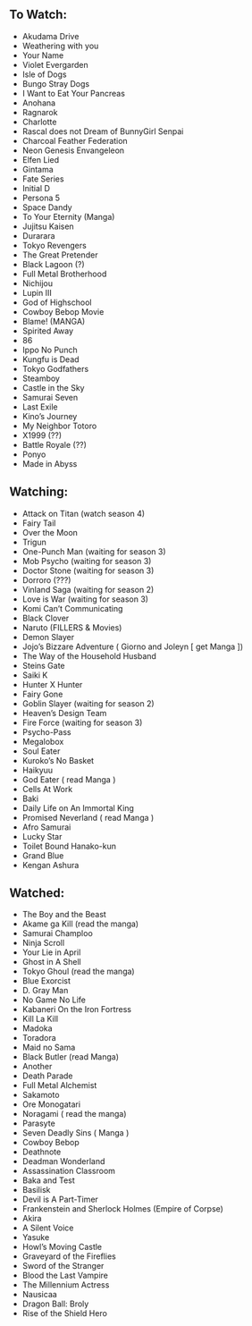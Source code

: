 ## To Watch:

- Akudama Drive
- Weathering with you
- Your Name
- Violet Evergarden
- Isle of Dogs
- Bungo Stray Dogs
- I Want to Eat Your Pancreas
- Anohana
- Ragnarok
- Charlotte
- Rascal does not Dream of BunnyGirl Senpai
- Charcoal Feather Federation
- Neon Genesis Envangeleon
- Elfen Lied
- Gintama
- Fate Series
- Initial D
- Persona 5
- Space Dandy
- To Your Eternity (Manga)
- Jujitsu Kaisen
- Durarara
- Tokyo Revengers
- The Great Pretender
- Black Lagoon (?)
- Full Metal Brotherhood
- Nichijou
- Lupin III
- God of Highschool
- Cowboy Bebop Movie
- Blame! (MANGA)
- Spirited Away
- 86
- Ippo No Punch
- Kungfu is Dead
- Tokyo Godfathers
- Steamboy
- Castle in the Sky
- Samurai Seven
- Last Exile
- Kino’s Journey
- My Neighbor Totoro
- X1999  (??)
- Battle Royale (??)
- Ponyo
- Made in Abyss

## Watching:

- Attack on Titan (watch season 4)
- Fairy Tail
- Over the Moon
- Trigun
- One-Punch Man (waiting for season 3)
- Mob Psycho (waiting for season 3)
- Doctor Stone (waiting for season 3)
- Dorroro (???)
- Vinland Saga (waiting for season 2)
- Love is War (waiting for season 3)
- Komi Can’t Communicating
- Black Clover
- Naruto (FILLERS & Movies)
- Demon Slayer
- Jojo’s Bizzare Adventure ( Giorno and Joleyn [ get Manga ])
- The Way of the Household Husband
- Steins Gate
- Saiki K
- Hunter X Hunter
- Fairy Gone
- Goblin Slayer (waiting for season 2)
- Heaven’s Design Team
- Fire Force (waiting for season 3)
- Psycho-Pass
- Megalobox
- Soul Eater
- Kuroko’s No Basket
- Haikyuu
- God Eater ( read Manga )
- Cells At Work
- Baki
- Daily Life on An Immortal King
- Promised Neverland ( read Manga )
- Afro Samurai 
- Lucky Star
- Toilet Bound Hanako-kun
- Grand Blue
- Kengan Ashura


## Watched:

- The Boy and the Beast
- Akame ga Kill (read the manga)
- Samurai Champloo
- Ninja Scroll
- Your Lie in April
- Ghost in A Shell
- Tokyo Ghoul (read the manga)
- Blue Exorcist
- D. Gray Man
- No Game No Life
- Kabaneri On the Iron Fortress
- Kill La Kill
- Madoka
- Toradora
- Maid no Sama
- Black Butler (read Manga)
- Another
- Death Parade
- Full Metal Alchemist
- Sakamoto
- Ore Monogatari
- Noragami ( read the manga)
- Parasyte
- Seven Deadly Sins ( Manga )
- Cowboy Bebop
- Deathnote
- Deadman Wonderland
- Assassination Classroom
- Baka and Test
- Basilisk
- Devil is A Part-Timer
- Frankenstein and Sherlock Holmes (Empire of Corpse)
- Akira
- A Silent Voice
- Yasuke
- Howl’s Moving Castle
- Graveyard of the Fireflies
- Sword of the Stranger
- Blood the Last Vampire 
- The Millennium Actress
- Nausicaa
- Dragon Ball: Broly
- Rise of the Shield Hero